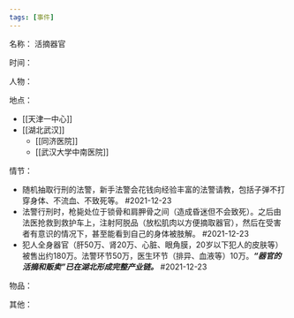 ```yaml
---
tags: [事件]
---
```


名称：
活摘器官

时间：

人物：

地点：
- [[天津一中心]]
- [[湖北武汉]]
	- [[同济医院]]
	- [[武汉大学中南医院]]

情节：
- 随机抽取行刑的法警，新手法警会花钱向经验丰富的法警请教，包括子弹不打穿身体、不流血、不致死等。 #2021-12-23 
- 法警行刑时，枪毙处位于锁骨和肩胛骨之间（造成昏迷但不会致死）。之后由法医抢救到救护车上，注射阿脱品（放松肌肉以方便摘取器官），然后在受害者有意识的情况下，甚至能看到自己的身体被肢解。 #2021-12-23 
- 犯人全身器官（肝50万、肾20万、心脏、眼角膜，20岁以下犯人的皮肤等）被售出约180万。法警环节50万，医生环节（排异、血液等）10万。___“器官的活摘和贩卖”已在湖北形成完整产业链。___ #2021-12-23 

物品：

其他：
